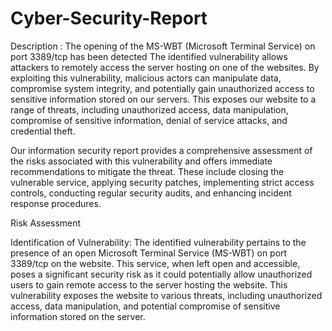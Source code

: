 # Cyber-Security-Report
Description : The opening of the MS-WBT (Microsoft Terminal Service) on port 3389/tcp has been detected 
The identified vulnerability allows attackers to remotely access the server hosting  on one of the websites. By exploiting this vulnerability, malicious actors can manipulate data, compromise system integrity, and potentially gain unauthorized access to sensitive information stored on our servers. This exposes our website to a range of threats, including unauthorized access, data manipulation, compromise of sensitive information, denial of service attacks, and credential theft.

Our information security report provides a comprehensive assessment of the risks associated with this vulnerability and offers immediate recommendations to mitigate the threat. These include closing the vulnerable service, applying security patches, implementing strict access controls, conducting regular security audits, and enhancing incident response procedures.

 Risk Assessment

Identification of Vulnerability: The identified vulnerability pertains to the presence of an open Microsoft Terminal Service (MS-WBT) on port 3389/tcp on the website. This service, when left open and accessible, poses a significant security risk as it could potentially allow unauthorized users to gain remote access to the server hosting the website. This vulnerability exposes the website to various threats, including unauthorized access, data manipulation, and potential compromise of sensitive information stored on the server.
